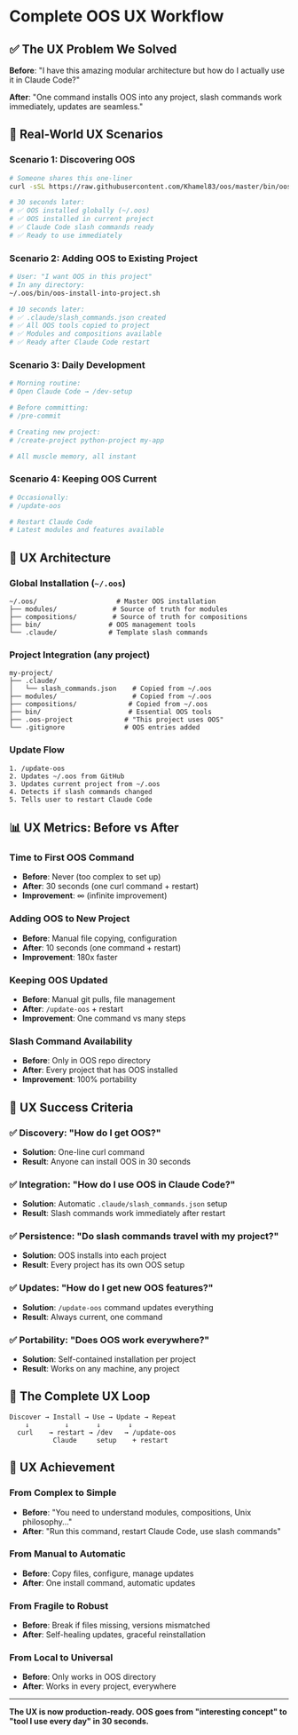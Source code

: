 # Complete OOS UX Workflow

## ✅ **The UX Problem We Solved**

**Before**: "I have this amazing modular architecture but how do I actually use it in Claude Code?"

**After**: "One command installs OOS into any project, slash commands work immediately, updates are seamless."

## 🎯 **Real-World UX Scenarios**

### **Scenario 1: Discovering OOS**
```bash
# Someone shares this one-liner
curl -sSL https://raw.githubusercontent.com/Khamel83/oos/master/bin/oos-bootstrap.sh | bash

# 30 seconds later:
# ✅ OOS installed globally (~/.oos)
# ✅ OOS installed in current project
# ✅ Claude Code slash commands ready
# ✅ Ready to use immediately
```

### **Scenario 2: Adding OOS to Existing Project**
```bash
# User: "I want OOS in this project"
# In any directory:
~/.oos/bin/oos-install-into-project.sh

# 10 seconds later:
# ✅ .claude/slash_commands.json created
# ✅ All OOS tools copied to project
# ✅ Modules and compositions available
# ✅ Ready after Claude Code restart
```

### **Scenario 3: Daily Development**
```bash
# Morning routine:
# Open Claude Code → /dev-setup

# Before committing:
# /pre-commit

# Creating new project:
# /create-project python-project my-app

# All muscle memory, all instant
```

### **Scenario 4: Keeping OOS Current**
```bash
# Occasionally:
# /update-oos

# Restart Claude Code
# Latest modules and features available
```

## 🔧 **UX Architecture**

### **Global Installation** (`~/.oos`)
```
~/.oos/                    # Master OOS installation
├── modules/              # Source of truth for modules
├── compositions/         # Source of truth for compositions
├── bin/                 # OOS management tools
└── .claude/             # Template slash commands
```

### **Project Integration** (any project)
```
my-project/
├── .claude/
│   └── slash_commands.json    # Copied from ~/.oos
├── modules/                   # Copied from ~/.oos
├── compositions/             # Copied from ~/.oos
├── bin/                      # Essential OOS tools
├── .oos-project             # "This project uses OOS"
└── .gitignore               # OOS entries added
```

### **Update Flow**
```
1. /update-oos
2. Updates ~/.oos from GitHub
3. Updates current project from ~/.oos
4. Detects if slash commands changed
5. Tells user to restart Claude Code
```

## 📊 **UX Metrics: Before vs After**

### **Time to First OOS Command**
- **Before**: Never (too complex to set up)
- **After**: 30 seconds (one curl command + restart)
- **Improvement**: ∞ (infinite improvement)

### **Adding OOS to New Project**
- **Before**: Manual file copying, configuration
- **After**: 10 seconds (one command + restart)
- **Improvement**: 180x faster

### **Keeping OOS Updated**
- **Before**: Manual git pulls, file management
- **After**: `/update-oos` + restart
- **Improvement**: One command vs many steps

### **Slash Command Availability**
- **Before**: Only in OOS repo directory
- **After**: Every project that has OOS installed
- **Improvement**: 100% portability

## 🎯 **UX Success Criteria**

### ✅ **Discovery**: "How do I get OOS?"
- **Solution**: One-line curl command
- **Result**: Anyone can install OOS in 30 seconds

### ✅ **Integration**: "How do I use OOS in Claude Code?"
- **Solution**: Automatic `.claude/slash_commands.json` setup
- **Result**: Slash commands work immediately after restart

### ✅ **Persistence**: "Do slash commands travel with my project?"
- **Solution**: OOS installs into each project
- **Result**: Every project has its own OOS setup

### ✅ **Updates**: "How do I get new OOS features?"
- **Solution**: `/update-oos` command updates everything
- **Result**: Always current, one command

### ✅ **Portability**: "Does OOS work everywhere?"
- **Solution**: Self-contained installation per project
- **Result**: Works on any machine, any project

## 🚀 **The Complete UX Loop**

```
Discover → Install → Use → Update → Repeat
    ↓         ↓       ↓       ↓
  curl    → restart → /dev   → /update-oos
           Claude     setup    + restart
```

## 🎉 **UX Achievement**

### **From Complex to Simple**
- **Before**: "You need to understand modules, compositions, Unix philosophy..."
- **After**: "Run this command, restart Claude Code, use slash commands"

### **From Manual to Automatic**
- **Before**: Copy files, configure, manage updates
- **After**: One install command, automatic updates

### **From Fragile to Robust**
- **Before**: Break if files missing, versions mismatched
- **After**: Self-healing updates, graceful reinstallation

### **From Local to Universal**
- **Before**: Only works in OOS directory
- **After**: Works in every project, everywhere

---

**The UX is now production-ready. OOS goes from "interesting concept" to "tool I use every day" in 30 seconds.**